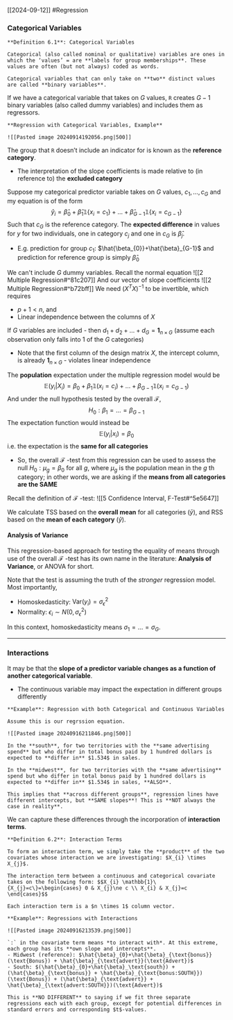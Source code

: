 [[2024-09-12]] #Regression 

### Categorical Variables

```ad-important
**Definition 6.1**: Categorical Variables

Categorical (also called nominal or qualitative) variables are ones in which the ‘values’ = are **labels for group memberships**. These values are often (but not always) coded as words.

Categorical variables that can only take on **two** distinct values are called **binary variables**.
```

If we have a categorical variable that takes on $G$ values, `R` creates $G − 1$ binary variables (also called dummy variables) and includes them as regressors.

```ad-example
**Regression with Categorical Variables, Example**

![[Pasted image 20240914192056.png|500]]
```

The group that `R` doesn’t include an indicator for is known as the **reference category**.
- The interpretation of the slope coefficients is made relative to (in reference to) the **excluded category**

Suppose my categorical predictor variable takes on $G$ values, $c_{1}, \dots, c_{G}$ and my equation is of the form $$\hat{y}_{i}=\hat{\beta}_{0}+\hat{\beta}_{1} \mathbb{1}\{x_{i} =c_{1}\}+\dots+\hat{\beta}_{G-1} \mathbb{1}\{x_{i} =c_{G-1}\}$$ Such that $c_{G}$ is the reference category. The **expected difference** in values for $y$ for two individuals, one in category $c_{j}$ and one in $c_{G}$ is $\hat{\beta}_{j}$.
- E.g. prediction for group $c_{1}$: $\hat{\beta_{0}}+\hat{\beta}_{G-1}$ and prediction for reference group is simply $\hat{\beta}_{0}$

We can't include $G$ dummy variables. Recall the normal equation ![[2 Multiple Regression#^81c207]]
And our vector of slope coefficients ![[2 Multiple Regression#^b72bff]]
We need $(X^{T}X)^{-1}$ to be invertible, which requires
- $p+1 <n$, and
- Linear independence between the columns of $X$

If $G$ variables are included - then $d_{1}+d_{2}+ \dots + d_{G}=\mathbf{1}_{n \times G}$ (assume each observation only falls into $1$ of the $G$ categories)
- Note that the first column of the design matrix $X$, the intercept column, is already $\mathbf{1}_{n \times G}$ - violates linear independence

The **population** expectation under the multiple regression model would be $$\mathbb{E}(y_i|X_{i})=\beta_{0}+\beta_{1} \mathbb{1}(x_{i}=c_{i}) + \dots + \beta_{G-1}\mathbb{1}(x_i=c_{G-1})$$ And under the null hypothesis tested by the overall $\mathcal{F}$, $$H_{0}:\beta_{1}=\dots = \beta_{G-1}$$ The expectation function would instead be $$\mathbb{E}(y_{i}|x_{i})=\beta_0$$ i.e. the expectation is the **same for all categories**
- So, the overall $\mathcal{F}$ -test from this regression can be used to assess the null $H_{0}:\mu_{g}=\beta_{0}$ for all $g$, where $\mu_{g}$ is the population mean in the $g$ th category; in other words, we are asking if the **means from all categories are the SAME**

Recall the definition of $\mathcal{F}$ -test: ![[5 Confidence Interval, F-Test#^5e5647]]

We calculate TSS based on the **overall mean** for all categories ($\bar{y}$), and RSS based on the **mean of each category** ($\hat{y}$).
#### Analysis of Variance
This regression-based approach for testing the equality of means through use of the overall $\mathcal{F}$ -test has its own name in the literature: **Analysis of Variance**, or ANOVA for short.

Note that the test is assuming the truth of the *stronger* regression model. Most importantly,
- Homoskedasticity: $\text{Var}(y_{i})=\sigma_{\epsilon}^{2}$
- Normality: $\epsilon_{i} \sim N(0,\sigma_{\epsilon}^{2})$

In this context, homoskedasticity means $\sigma_{1} = \dots = \sigma_{G}$.

---
### Interactions
It may be that the **slope of a predictor variable changes as a function of another categorical variable**.
- The continuous variable may impact the expectation in different groups differently

```ad-example
**Example**: Regression with both Categorical and Continuous Variables

Assume this is our regrssion equation.

![[Pasted image 20240916211846.png|500]]

In the **south**, for two territories with the **same advertising spend** but who differ in total bonus paid by 1 hundred dollars is expected to **differ in** $1.534$ in sales.

In the **midwest**, for two territories with the **same advertising** spend but who differ in total bonus paid by 1 hundred dollars is expected to **differ in** $1.534$ in sales, **ALSO**.

This implies that **across different groups**, regression lines have different intercepts, but **SAME slopes**! This is **NOT always the case in reality**.
```

We can capture these differences through the incorporation of **interaction terms**.

```ad-important
**Definition 6.2**: Interaction Terms

To form an interaction term, we simply take the **product** of the two covariates whose interaction we are investigating: $X_{i} \times X_{j}$.

The interaction term between a continuous and categorical covariate takes on the following form: $$X_{i} \mathbb{1}\{X_{j}=c\}=\begin{cases} 0 & X_{j}\ne c \\ X_{i} & X_{j}=c
\end{cases}$$

Each interaction term is a $n \times 1$ column vector.
```

```ad-example
**Example**: Regressions with Interactions

![[Pasted image 20240916213539.png|500]]

`:` in the covariate term means *to interact with*. At this extreme, each group has its **own slope and intercepts**.
- Midwest (reference): $\hat{\beta}_{0}+\hat{\beta}_{\text{bonus}}(\text{Bonus}) + \hat{\beta}_{\text{advert}}(\text{Advert})$
- South: $(\hat{\beta}_{0}+\hat{\beta}_\text{south}) + (\hat{\beta}_{\text{bonus}} + \hat{\beta}_{\text{bonus:SOUTH}})(\text{Bonus}) + (\hat{\beta}_{\text{advert}} + \hat{\beta}_{\text{advert:SOUTH}})(\text{Advert})$

This is **NO DIFFERENT** to saying if we fit three separate regressions each with each group, except for potential differences in standard errors and corresponding $t$-values.
```
